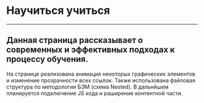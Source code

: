 # Научиться учиться
---
Данная страница рассказывает о современных и эффективных подходах к процессу обучения.
---
На странице реализована анимация некоторых графических элементов и изменение прозрачности всех ссылок. Также использована файловая структура по методологии БЭМ (схема Nested). В дальнйшем планируется подключение JS кода и раширение контентной части.
